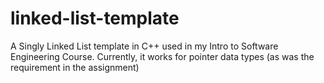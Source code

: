 # linked-list-template
A Singly Linked List template in C++ used in my Intro to Software Engineering Course. 
Currently, it works for pointer data types (as was the requirement in the assignment)
